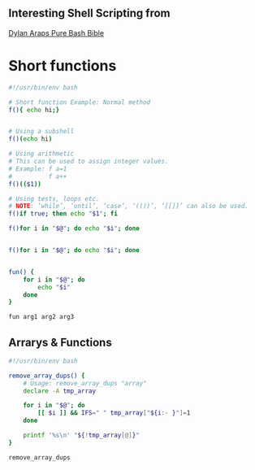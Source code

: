 
## Interesting Shell Scripting from 
[Dylan Araps Pure Bash Bible](https://github.com/dylanaraps/pure-bash-bible)

# Short functions
```bash
#!/usr/bin/env bash

# Short function Example: Normal method
f(){ echo hi;}


# Using a subshell
f()(echo hi)

# Using arithmetic
# This can be used to assign integer values.
# Example: f a=1
#          f a++
f()(($1))

# Using tests, loops etc.
# NOTE: ‘while’, ‘until’, ‘case’, ‘(())’, ‘[[]]’ can also be used.
f()if true; then echo "$1"; fi

f()for i in "$@"; do echo "$i"; done


f()for i in "$@"; do echo "$i"; done


fun() {
    for i in "$@"; do
        echo "$i"
    done
}

fun arg1 arg2 arg3
```

## Arrarys & Functions
```bash
#!/usr/bin/env bash

remove_array_dups() {
    # Usage: remove_array_dups "array"
    declare -A tmp_array

    for i in "$@"; do
        [[ $i ]] && IFS=" " tmp_array["${i:- }"]=1
    done

    printf '%s\n' "${!tmp_array[@]}"
}

remove_array_dups
```





